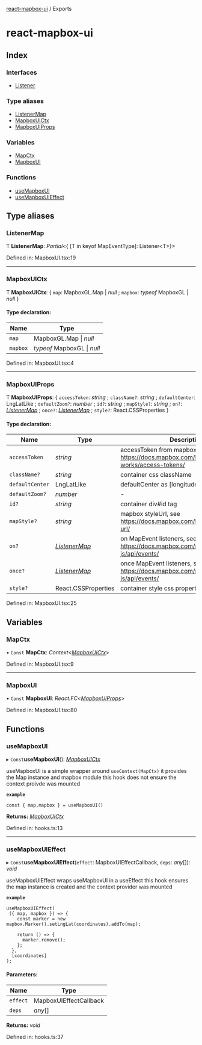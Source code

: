 [react-mapbox-ui](README.md) / Exports

# react-mapbox-ui

## Index

### Interfaces

* [Listener](interfaces/listener.md)

### Type aliases

* [ListenerMap](modules.md#listenermap)
* [MapboxUICtx](modules.md#mapboxuictx)
* [MapboxUIProps](modules.md#mapboxuiprops)

### Variables

* [MapCtx](modules.md#mapctx)
* [MapboxUI](modules.md#mapboxui)

### Functions

* [useMapboxUI](modules.md#usemapboxui)
* [useMapboxUIEffect](modules.md#usemapboxuieffect)

## Type aliases

### ListenerMap

Ƭ **ListenerMap**: *Partial*<{ [T in keyof MapEventType]: Listener<T\>}\>

Defined in: MapboxUI.tsx:19

___

### MapboxUICtx

Ƭ **MapboxUICtx**: { `map`: MapboxGL.Map \| *null* ; `mapbox`: *typeof* MapboxGL \| *null*  }

#### Type declaration:

Name | Type |
------ | ------ |
`map` | MapboxGL.Map \| *null* |
`mapbox` | *typeof* MapboxGL \| *null* |

Defined in: MapboxUI.tsx:4

___

### MapboxUIProps

Ƭ **MapboxUIProps**: { `accessToken`: *string* ; `className?`: *string* ; `defaultCenter`: LngLatLike ; `defaultZoom?`: *number* ; `id?`: *string* ; `mapStyle?`: *string* ; `on?`: [*ListenerMap*](modules.md#listenermap) ; `once?`: [*ListenerMap*](modules.md#listenermap) ; `style?`: React.CSSProperties  }

#### Type declaration:

Name | Type | Description |
------ | ------ | ------ |
`accessToken` | *string* | accessToken from mapbox, see https://docs.mapbox.com/help/how-mapbox-works/access-tokens/   |
`className?` | *string* | container css className   |
`defaultCenter` | LngLatLike | defaultCenter as [longitude, latitude]   |
`defaultZoom?` | *number* | - |
`id?` | *string* | container div#id tag   |
`mapStyle?` | *string* | mapbox styleUrl, see https://docs.mapbox.com/help/glossary/style-url/   |
`on?` | [*ListenerMap*](modules.md#listenermap) | on MapEvent listeners, see https://docs.mapbox.com/mapbox-gl-js/api/events/   |
`once?` | [*ListenerMap*](modules.md#listenermap) | once MapEvent listeners, see https://docs.mapbox.com/mapbox-gl-js/api/events/   |
`style?` | React.CSSProperties | container style css properties   |

Defined in: MapboxUI.tsx:25

## Variables

### MapCtx

• `Const` **MapCtx**: *Context*<[*MapboxUICtx*](modules.md#mapboxuictx)\>

Defined in: MapboxUI.tsx:9

___

### MapboxUI

• `Const` **MapboxUI**: *React.FC*<[*MapboxUIProps*](modules.md#mapboxuiprops)\>

Defined in: MapboxUI.tsx:80

## Functions

### useMapboxUI

▸ `Const`**useMapboxUI**(): [*MapboxUICtx*](modules.md#mapboxuictx)

useMapboxUI is a simple wrapper around `useContext(MapCtx)`
it provides the Map instance and mapbox module
this hook does not ensure the context proivde was mounted

**`example`** 
```
const { map,mapbox } = useMapboxUI()
```

**Returns:** [*MapboxUICtx*](modules.md#mapboxuictx)

Defined in: hooks.ts:13

___

### useMapboxUIEffect

▸ `Const`**useMapboxUIEffect**(`effect`: MapboxUIEffectCallback, `deps`: *any*[]): *void*

useMapboxUIEffect wraps useMapboxUI in a useEffect
this hook ensures the map instance is created
and the context provider was mounted

**`example`** 
```
useMapboxUIEffect(
 ({ map, mapbox }) => {
    const marker = new mapbox.Marker().setLngLat(coordinates).addTo(map);

    return () => {
      marker.remove();
    };
  },
  [coordinates]
);
```

#### Parameters:

Name | Type |
------ | ------ |
`effect` | MapboxUIEffectCallback |
`deps` | *any*[] |

**Returns:** *void*

Defined in: hooks.ts:37
